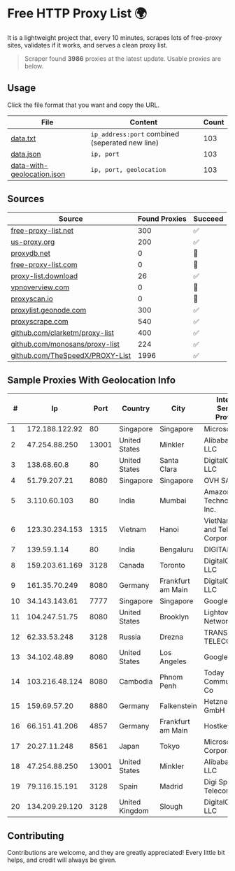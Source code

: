 
# Free HTTP Proxy List 🌍

It is a lightweight project that, every 10 minutes, scrapes lots of free-proxy sites, validates if it works, and serves a clean proxy list.


> Scraper found **3986** proxies at the latest update. Usable proxies are below.

## Usage

Click the file format that you want and copy the URL.


|File|Content|Count|
|----|-------|-----|
|[data.txt](https://raw.githubusercontent.com/themiralay/Proxy-List-World/master/data.txt)|`ip_address:port` combined (seperated new line)|103|
|[data.json](https://raw.githubusercontent.com/themiralay/Proxy-List-World/master/data.json)|`ip, port`|103|
|[data-with-geolocation.json](https://raw.githubusercontent.com/themiralay/Proxy-List-World/master/data-with-geolocation.json)|`ip, port, geolocation`|103|

## Sources

|Source|Found Proxies|Succeed|
|------|-------------|-------|
|[free-proxy-list.net](https://free-proxy-list.net)|300|✅|
|[us-proxy.org](https://www.us-proxy.org)|200|✅|
|[proxydb.net](http://proxydb.net)|0|🚫|
|[free-proxy-list.com](https://free-proxy-list.com/?page=&port=&type%5B%5D=http&type%5B%5D=https&up_time=0&search=Search)|0|🚫|
|[proxy-list.download](https://www.proxy-list.download/HTTP)|26|✅|
|[vpnoverview.com](https://vpnoverview.com/privacy/anonymous-browsing/free-proxy-servers)|0|🚫|
|[proxyscan.io](https://www.proxyscan.io)|0|🚫|
|[proxylist.geonode.com](https://proxylist.geonode.com/api/proxy-list?limit=300&page=1&sort_by=lastChecked&sort_type=desc&protocols=http,https)|300|✅|
|[proxyscrape.com](https://api.proxyscrape.com/v2/?request=displayproxies&protocol=http&timeout=10000&country=all&ssl=all&anonymity=all)|540|✅|
|[github.com/clarketm/proxy-list](https://raw.githubusercontent.com/clarketm/proxy-list/master/proxy-list-raw.txt)|400|✅|
|[github.com/monosans/proxy-list](https://raw.githubusercontent.com/monosans/proxy-list/main/proxies/http.txt)|224|✅|
|[github.com/TheSpeedX/PROXY-List](https://raw.githubusercontent.com/TheSpeedX/PROXY-List/master/http.txt)|1996|✅|


## Sample Proxies With Geolocation Info

|#|Ip|Port|Country|City|Internet Service Provider|
|-|--|----|-------|----|-------------------------|
|1|172.188.122.92|80|Singapore|Singapore|Microsoft|
|2|47.254.88.250|13001|United States|Minkler|Alibaba Cloud LLC|
|3|138.68.60.8|80|United States|Santa Clara|DigitalOcean, LLC|
|4|51.79.207.21|8080|Singapore|Singapore|OVH SAS|
|5|3.110.60.103|80|India|Mumbai|Amazon Technologies Inc.|
|6|123.30.234.153|1315|Vietnam|Hanoi|VietNam Post and Telecom Corporation|
|7|139.59.1.14|80|India|Bengaluru|DIGITALOCEAN|
|8|159.203.61.169|3128|Canada|Toronto|DigitalOcean, LLC|
|9|161.35.70.249|8080|Germany|Frankfurt am Main|DigitalOcean, LLC|
|10|34.143.143.61|7777|Singapore|Singapore|Google LLC|
|11|104.247.51.75|8080|United States|Brooklyn|Lightower Fiber Networks I|
|12|62.33.53.248|3128|Russia|Drezna|TRANS-TELECOM|
|13|34.102.48.89|8080|United States|Los Angeles|Google LLC|
|14|103.216.48.124|8080|Cambodia|Phnom Penh|Today Communication Co|
|15|159.69.57.20|8880|Germany|Falkenstein|Hetzner Online GmbH|
|16|66.151.41.206|4857|Germany|Frankfurt am Main|Hostkey B.V.|
|17|20.27.11.248|8561|Japan|Tokyo|Microsoft Corporation|
|18|47.254.88.250|13001|United States|Minkler|Alibaba Cloud LLC|
|19|79.116.15.191|3128|Spain|Madrid|Digi Spain Telecom S.L.U.|
|20|134.209.29.120|3128|United Kingdom|Slough|DigitalOcean, LLC|



## Contributing

Contributions are welcome, and they are greatly appreciated! Every
little bit helps, and credit will always be given.

